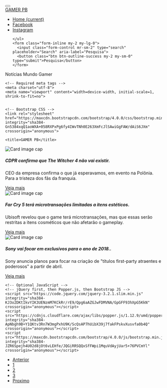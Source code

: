 <!doctype html>
<html lang="en">
  <head>

<nav class="navbar navbar-expand-lg navbar-dark bg-dark">
  <button class="navbar-toggler" type="button" data-toggle="collapse" data-target="#navbarTogglerDemo01" aria-controls="navbarTogglerDemo01" aria-expanded="false" aria-label="Toggle navigation">
    <span class="navbar-toggler-icon"></span>
  </button>
  <div class="collapse navbar-collapse" id="navbarTogglerDemo01">
    <a class="navbar-brand" href="#">GAMER PB</a>
    <ul class="navbar-nav mr-auto mt-2 mt-lg-0">
      <li class="nav-item active">
        <a class="nav-link" href="#">Home <span class="sr-only">(current)</span></a>
      </li>
      <li class="nav-item">
        <a class="nav-link" href="#">Facebook</a>
      </li>
            <li class="nav-item">
        <a class="nav-link" href="#">Instagram</a>
      </li>

    </ul>
    <form class="form-inline my-2 my-lg-0">
      <input class="form-control mr-sm-2" type="search" placeholder="Search" aria-label="Pesquisa">
      <button class="btn btn-outline-success my-2 my-sm-0" type="submit">Pesquisa</button>
    </form>
  </div>
</nav>
<!-- As a heading -->
<nav class="navbar navbar-dark bg-dark">
  <span class="navbar-brand mb-0 h1">Notícias Mundo Gamer</span>
</nav>

    <!-- Required meta tags -->
    <meta charset="utf-8">
    <meta name="viewport" content="width=device-width, initial-scale=1, shrink-to-fit=no">


    <!-- Bootstrap CSS -->
    <link rel="stylesheet" href="https://maxcdn.bootstrapcdn.com/bootstrap/4.0.0/css/bootstrap.min.css" integrity="sha384-Gn5384xqQ1aoWXA+058RXPxPg6fy4IWvTNh0E263XmFcJlSAwiGgFAW/dAiS6JXm" crossorigin="anonymous">

    <title>GAMER PB</title>



<div class="card text-white bg-dark mb-3" style= "max-width: 120rem;">
  <div class="card-body">
     <img class="card-img-top" src="https://jovemnerd.com.br/wp-content/uploads/The-Witcher-31.jpg" alt="Card image cap">
    <h5 class="card-title">CDPR confirma que The Witcher 4 não vai existir.</h5>
     <p class="card-text">CEO da empresa confirma o que já esperavamos, em evento na Polônia. Para a tristeza dos fãs da franquia.</p>
    <a href="#" class="card-link">Veja mais</a>
  </div>
</div>


<div class="card text-white bg-dark mb-3" style= "max-width: 120rem;">
  <div class="card-body">
     <img class="card-img-top" src="http://1080pwallpaper.net/wp-content/uploads/2017/06/far-cry-5-e3-2017.jpg" alt="Card image cap">
    <h5 class="card-title">Far Cry 5 terá microtransações limitadas a itens estéticos.</h5>
     <p class="card-text">Ubisoft revelou que o game terá microtransações, mas que essas serão restritas a itens cosméticos que não afetarão o gameplay. </p>
    <a href="#" class="card-link">Veja mais</a>
  </div>
</div>


<div class="card text-white bg-dark mb-3" style= "max-width: 120rem;">
  <div class="card-body">
     <img class="card-img-top" src="https://drdw8nfjvtevv.cloudfront.net/wp-content/uploads/2018/01/PS-2018.jpg" alt="Card image cap">
    <h5 class="card-title">Sony vai focar em exclusivos para o ano de 2018..</h5>
     <p class="card-text">Sony anuncia planos para focar na criação de "títulos first-party atraentes e poderosos" a partir de abril.</p>
    <a href="#" class="card-link">Veja mais</a>
  </div>
</div>


  </head>

  <body>

    <!-- Optional JavaScript -->
    <!-- jQuery first, then Popper.js, then Bootstrap JS -->
    <script src="https://code.jquery.com/jquery-3.2.1.slim.min.js" integrity="sha384-KJ3o2DKtIkvYIK3UENzmM7KCkRr/rE9/Qpg6aAZGJwFDMVNA/GpGFF93hXpG5KkN" crossorigin="anonymous"></script>
    <script src="https://cdnjs.cloudflare.com/ajax/libs/popper.js/1.12.9/umd/popper.min.js" integrity="sha384-ApNbgh9B+Y1QKtv3Rn7W3mgPxhU9K/ScQsAP7hUibX39j7fakFPskvXusvfa0b4Q" crossorigin="anonymous"></script>
    <script src="https://maxcdn.bootstrapcdn.com/bootstrap/4.0.0/js/bootstrap.min.js" integrity="sha384-JZR6Spejh4U02d8jOt6vLEHfe/JQGiRRSQQxSfFWpi1MquVdAyjUar5+76PVCmYl" crossorigin="anonymous"></script>

<nav aria-label="Page navigation example">
  <ul class="pagination justify-content-center">
    <li class="page-item disabled">
      <a class="page-link" href="#" tabindex="-1">Anterior</a>
    </li>
    <li class="page-item"><a class="page-link" href="#">1</a></li>
    <li class="page-item"><a class="page-link" href="#">2</a></li>
    <li class="page-item"><a class="page-link" href="#">3</a></li>
    <li class="page-item">
      <a class="page-link" href="#">Proximo</a>
    </li>
  </ul>
</nav>

  </body>
</html>
